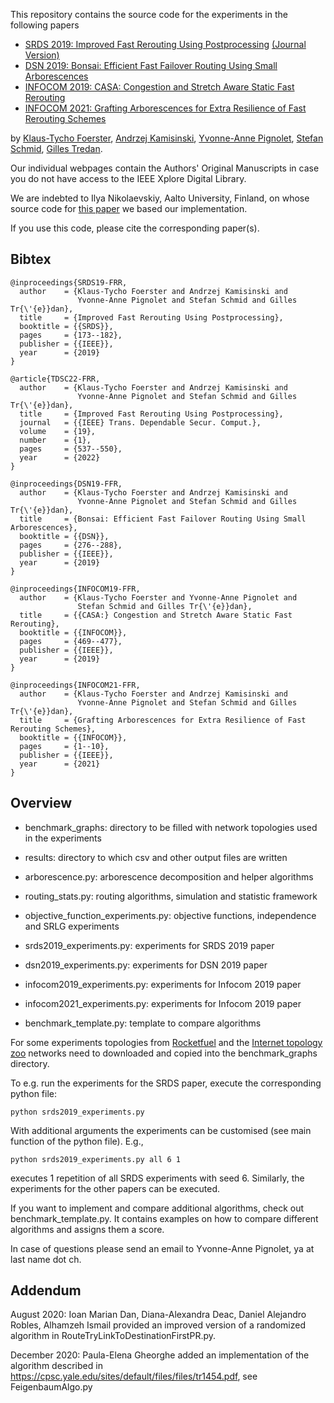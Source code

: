 This repository contains the source code for the experiments in the following papers

* [SRDS 2019: Improved Fast Rerouting Using Postprocessing](https://ieeexplore.ieee.org/document/9049550) [(Journal Version)](https://ieeexplore.ieee.org/document/9102391)
* [DSN 2019: Bonsai: Efficient Fast Failover Routing Using Small Arborescences](https://ieeexplore.ieee.org/document/8809517)
* [INFOCOM 2019: CASA: Congestion and Stretch Aware Static Fast Rerouting](https://ieeexplore.ieee.org/document/8737438)
* [INFOCOM 2021: Grafting Arborescences for Extra Resilience of Fast Rerouting Schemes](https://ieeexplore.ieee.org/document/9488782)

by [Klaus-Tycho Foerster](https://ktfoerster.github.io/), [Andrzej Kamisinski](https://home.agh.edu.pl/~andrzejk/), [Yvonne-Anne Pignolet](http://yvonneanne.pignolet.ch/), [Stefan Schmid](https://www.inet.tu-berlin.de/menue/people/profs0/stefan/), [Gilles Tredan](https://homepages.laas.fr/gtredan/). 

Our individual webpages contain the Authors' Original Manuscripts in case you do not have access to the IEEE Xplore Digital Library.

We are indebted to Ilya Nikolaevskiy, Aalto University, Finland, on whose source code for [this paper](
https://ieeexplore.ieee.org/document/7728092) we based our implementation.

If you use this code, please cite the corresponding paper(s).

## Bibtex
```
@inproceedings{SRDS19-FRR,
  author    = {Klaus-Tycho Foerster and Andrzej Kamisinski and
               Yvonne-Anne Pignolet and Stefan Schmid and Gilles Tr{\'{e}}dan},
  title     = {Improved Fast Rerouting Using Postprocessing},
  booktitle = {{SRDS}},
  pages     = {173--182},
  publisher = {{IEEE}},
  year      = {2019}
}

@article{TDSC22-FRR,
  author    = {Klaus-Tycho Foerster and Andrzej Kamisinski and
               Yvonne-Anne Pignolet and Stefan Schmid and Gilles Tr{\'{e}}dan},
  title     = {Improved Fast Rerouting Using Postprocessing},
  journal   = {{IEEE} Trans. Dependable Secur. Comput.},
  volume    = {19},
  number    = {1},
  pages     = {537--550},
  year      = {2022}
}

@inproceedings{DSN19-FFR,
  author    = {Klaus-Tycho Foerster and Andrzej Kamisinski and
               Yvonne-Anne Pignolet and Stefan Schmid and Gilles Tr{\'{e}}dan},
  title     = {Bonsai: Efficient Fast Failover Routing Using Small Arborescences},
  booktitle = {{DSN}},
  pages     = {276--288},
  publisher = {{IEEE}},
  year      = {2019}
}

@inproceedings{INFOCOM19-FFR,
  author    = {Klaus-Tycho Foerster and Yvonne-Anne Pignolet and
               Stefan Schmid and Gilles Tr{\'{e}}dan},
  title     = {{CASA:} Congestion and Stretch Aware Static Fast Rerouting},
  booktitle = {{INFOCOM}},
  pages     = {469--477},
  publisher = {{IEEE}},
  year      = {2019}
}

@inproceedings{INFOCOM21-FFR,
  author    = {Klaus-Tycho Foerster and Andrzej Kamisinski and
               Yvonne-Anne Pignolet and Stefan Schmid and Gilles Tr{\'{e}}dan},
  title     = {Grafting Arborescences for Extra Resilience of Fast Rerouting Schemes},
  booktitle = {{INFOCOM}},
  pages     = {1--10},
  publisher = {{IEEE}},
  year      = {2021}
}
```
## Overview

* benchmark_graphs: directory to be filled with network topologies used in the experiments
* results: directory to which csv and other output files are written

* arborescence.py: arborescence decomposition and helper algorithms
* routing_stats.py: routing algorithms, simulation and statistic framework
* objective_function_experiments.py: objective functions, independence and SRLG experiments
* srds2019_experiments.py: experiments for SRDS 2019 paper
* dsn2019_experiments.py: experiments for DSN 2019 paper
* infocom2019_experiments.py: experiments for Infocom 2019 paper
* infocom2021_experiments.py: experiments for Infocom 2019 paper
* benchmark_template.py: template to compare algorithms

For some experiments topologies from [Rocketfuel](https://research.cs.washington.edu/networking/rocketfuel/) and the [Internet topology zoo](http://www.topology-zoo.org/) networks need to downloaded and copied into the benchmark_graphs directory.

To e.g. run the experiments for the SRDS paper, execute the corresponding python file:
```
python srds2019_experiments.py
```
With additional arguments the experiments can be customised (see main function of the python file). E.g., 
```
python srds2019_experiments.py all 6 1
```
executes 1 repetition of all SRDS experiments with seed 6. Similarly, the experiments for the other papers can be executed. 

If you want to implement and compare additional algorithms, check out benchmark_template.py. It contains examples on how to compare different algorithms and assigns them a score.

In case of questions please send an email to Yvonne-Anne Pignolet, ya at last name dot ch.

## Addendum

August 2020: Ioan Marian Dan, Diana-Alexandra Deac, Daniel Alejandro Robles, Alhamzeh Ismail provided an improved version of a randomized algorithm in RouteTryLinkToDestinationFirstPR.py.

December 2020: Paula-Elena Gheorghe added an implementation of the algorithm described in https://cpsc.yale.edu/sites/default/files/files/tr1454.pdf, see FeigenbaumAlgo.py

